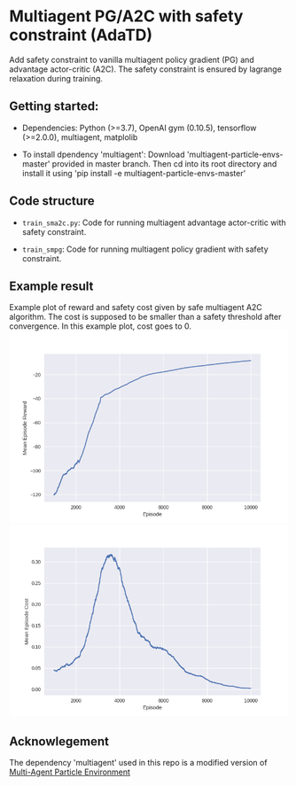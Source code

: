 
# Multiagent PG/A2C with safety constraint (AdaTD)

Add safety constraint to vanilla multiagent policy gradient (PG) and advantage actor-critic (A2C). The safety constraint is ensured by lagrange relaxation during training.

## Getting started:

- Dependencies: Python (>=3.7), OpenAI gym (0.10.5), tensorflow (>=2.0.0), multiagent, matplolib

- To install dpendency 'multiagent': Download 'multiagent-particle-envs-master' provided in master branch. Then cd into its root directory and install it using 'pip install -e multiagent-particle-envs-master'

## Code structure

- `train_sma2c.py`: Code for running multiagent advantage actor-critic with safety constraint.

- `train_smpg`: Code for running multiagent policy gradient with safety constraint.

## Example result
Example plot of reward and safety cost given by safe multiagent A2C algorithm. The cost is supposed to be smaller than a safety threshold after convergence. In this example plot, cost goes to 0.
![alt text](https://github.com/hanshen95/multiagent-pg-a2c-with-safety-constraint/blob/master/Mean_Episode_Rewards_SMA2C.png?raw=true) ![alt text](https://github.com/hanshen95/multiagent-pg-a2c-with-safety-constraint/blob/master/Mean_Episode_Costs_SMA2C.png?raw=true)



## Acknowlegement

The dependency 'multiagent' used in this repo is a modified version of [Multi-Agent Particle Environment](https://github.com/openai/multiagent-particle-envs/blob/master/README.md#multi-agent-particle-environment)
